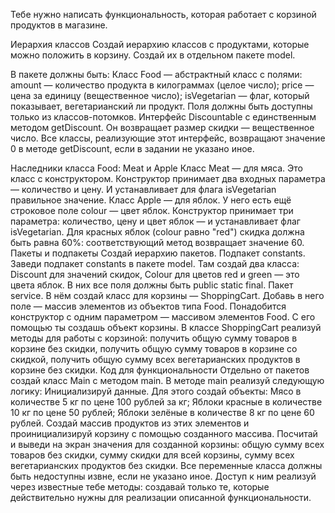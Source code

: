 Тебе нужно написать функциональность, которая работает с корзиной продуктов в магазине.

Иерархия классов
Создай иерархию классов с продуктами, которые можно положить в корзину. Создай их в отдельном пакете model.

В пакете должны быть:
Класс Food — абстрактный класс с полями:
amount — количество продукта в килограммах (целое число);
price — цена за единицу (вещественное число);
isVegetarian — флаг, который показывает, вегетарианский ли продукт.
Поля должны быть доступны только из классов-потомков.
Интерфейс Discountable c единственным методом getDiscount. Он возвращает размер скидки — вещественное число.
Все классы, реализующие этот интерфейс, возвращают значение 0 в методе getDiscount, если в задании не указано иное.

Наследники класса Food: Meat и Apple
Класс Meat — для мяса. Это класс с конструктором. Конструктор принимает два входных параметра — количество и цену. И устанавливает для флага isVegetarian правильное значение.
Класс Apple — для яблок. У него есть ещё строковое поле colour — цвет яблок. Конструктор принимает три параметра: количество, цену и цвет яблок — и устанавливает флаг isVegetarian.
Для красных яблок (colour равно "red") скидка должна быть равна 60%: соответствующий метод возвращает значение 60.
Пакеты и подпакеты
Создай иерархию пакетов.
Подпакет constants. Заведи подпакет constants в пакете model. Там создай два класса:
Discount для значений скидок,
Colour для цветов red и green — это цвета яблок. В них все поля должны быть public static final.
Пакет service. В нём создай класс для корзины — ShoppingCart. Добавь в него поле — массив элементов из объектов типа Food. Понадобится конструктор с одним параметром — массивом элементов Food. С его помощью ты создашь объект корзины.
В классе ShoppingCart реализуй методы для работы с корзиной:
получить общую сумму товаров в корзине без скидки,
получить общую сумму товаров в корзине со скидкой,
получить общую сумму всех вегетарианских продуктов в корзине без скидки.
Код для функциональности
Отдельно от пакетов создай класс Main с методом main.
В методе main реализуй следующую логику:
Инициализируй данные. Для этого создай объекты:
Мясо в количестве 5 кг по цене 100 рублей за кг;
Яблоки красные в количестве 10 кг по цене 50 рублей;
Яблоки зелёные в количестве 8 кг по цене 60 рублей.
Создай массив продуктов из этих элементов и проинициализируй корзину с помощью созданного массива.
Посчитай и выведи на экран значения для созданной корзины:
общую сумму всех товаров без скидки,
сумму скидки для всей корзины,
сумму всех вегетарианских продуктов без скидки.
Все переменные класса должны быть недоступны извне, если не указано иное. 
Доступ к ним реализуй через известные тебе методы: создавай только те, 
которые действительно нужны для реализации описанной функциональности.